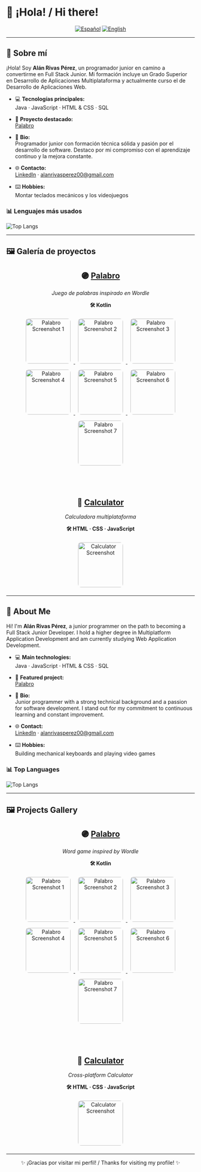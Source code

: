 # 👋 ¡Hola! / Hi there!

<div align="center">

<a href="#-sobre-mí"><img src="https://img.shields.io/badge/ES-Español-red?style=for-the-badge" alt="Español"></a>
<a href="#-about-me"><img src="https://img.shields.io/badge/EN-English-blue?style=for-the-badge" alt="English"></a>

</div>

---

## 📝 Sobre mí

¡Hola! Soy **Alán Rivas Pérez**, un programador junior en camino a convertirme en Full Stack Junior. Mi formación incluye un Grado Superior en Desarrollo de Aplicaciones Multiplataforma y actualmente curso el de Desarrollo de Aplicaciones Web.

- 💻 **Tecnologías principales:**  
  Java · JavaScript · HTML & CSS · SQL

- 🚀 **Proyecto destacado:**  
  [Palabro](https://github.com/alanrp00/Palabro)

- 📝 **Bio:**  
  Programador junior con formación técnica sólida y pasión por el desarrollo de software. Destaco por mi compromiso con el aprendizaje continuo y la mejora constante.

- 🌐 **Contacto:**  
  [LinkedIn](https://www.linkedin.com/in/alán-rivas-pérez) · [alanrivasperez00@gmail.com](mailto:alanrivasperez00@gmail.com)

- ⌨️ **Hobbies:**  
  Montar teclados mecánicos y los videojuegos

### 📊 Lenguajes más usados

![Top Langs](https://github-readme-stats.vercel.app/api/top-langs/?username=alanrp00&layout=compact&theme=tokyonight)

---

## 🖼️ Galería de proyectos

<div align="center">

<!-- Palabro -->
<h2>🟣 <a href="https://github.com/alanrp00/Palabro">Palabro</a></h2>
<p><em>Juego de palabras inspirado en Wordle</em></p>
<p><strong>🛠️ Kotlin</strong></p>

<!-- Miniaturas de Palabro -->
<a href="https://github.com/alanrp00/alanrp00/raw/main/assets/Screenshot_20250926_111906.png" target="_blank">
  <img src="https://github.com/alanrp00/alanrp00/raw/main/assets/Screenshot_20250926_111906.png" width="120" alt="Palabro Screenshot 1" style="margin:8px; border-radius:8px;" />
</a>
<a href="https://github.com/alanrp00/alanrp00/raw/main/assets/Screenshot_20250926_111930.png" target="_blank">
  <img src="https://github.com/alanrp00/alanrp00/raw/main/assets/Screenshot_20250926_111930.png" width="120" alt="Palabro Screenshot 2" style="margin:8px; border-radius:8px;" />
</a>
<a href="https://github.com/alanrp00/alanrp00/raw/main/assets/Screenshot_20250926_112000.png" target="_blank">
  <img src="https://github.com/alanrp00/alanrp00/raw/main/assets/Screenshot_20250926_112000.png" width="120" alt="Palabro Screenshot 3" style="margin:8px; border-radius:8px;" />
</a>
<a href="https://github.com/alanrp00/alanrp00/raw/main/assets/Screenshot_20250926_112011.png" target="_blank">
  <img src="https://github.com/alanrp00/alanrp00/raw/main/assets/Screenshot_20250926_112011.png" width="120" alt="Palabro Screenshot 4" style="margin:8px; border-radius:8px;" />
</a>
<a href="https://github.com/alanrp00/alanrp00/raw/main/assets/Screenshot_20250926_112022.png" target="_blank">
  <img src="https://github.com/alanrp00/alanrp00/raw/main/assets/Screenshot_20250926_112022.png" width="120" alt="Palabro Screenshot 5" style="margin:8px; border-radius:8px;" />
</a>
<a href="https://github.com/alanrp00/alanrp00/raw/main/assets/Screenshot_20250926_112033.png" target="_blank">
  <img src="https://github.com/alanrp00/alanrp00/raw/main/assets/Screenshot_20250926_112033.png" width="120" alt="Palabro Screenshot 6" style="margin:8px; border-radius:8px;" />
</a>
<a href="https://github.com/alanrp00/alanrp00/raw/main/assets/Screenshot_20250926_112051.png" target="_blank">
  <img src="https://github.com/alanrp00/alanrp00/raw/main/assets/Screenshot_20250926_112051.png" width="120" alt="Palabro Screenshot 7" style="margin:8px; border-radius:8px;" />
</a>

<br><br>

<!-- Calculator -->
<h2>🧮 <a href="https://github.com/alanrp00/Calculator">Calculator</a></h2>
<p><em>Calculadora multiplataforma</em></p>
<p><strong>🛠️ HTML · CSS · JavaScript</strong></p>
<a href="https://github.com/alanrp00/alanrp00/raw/main/assets/calculadora.png" target="_blank">
  <img src="https://github.com/alanrp00/alanrp00/raw/main/assets/calculadora.png" width="120" alt="Calculator Screenshot" style="margin:8px; border-radius:8px;" />
</a>

</div>

---

## 📝 About Me

Hi! I'm **Alán Rivas Pérez**, a junior programmer on the path to becoming a Full Stack Junior Developer. I hold a higher degree in Multiplatform Application Development and am currently studying Web Application Development.

- 💻 **Main technologies:**  
  Java · JavaScript · HTML & CSS · SQL

- 🚀 **Featured project:**  
  [Palabro](https://github.com/alanrp00/Palabro)

- 📝 **Bio:**  
  Junior programmer with a strong technical background and a passion for software development. I stand out for my commitment to continuous learning and constant improvement.

- 🌐 **Contact:**  
  [LinkedIn](https://www.linkedin.com/in/alán-rivas-pérez) · [alanrivasperez00@gmail.com](mailto:alanrivasperez00@gmail.com)

- ⌨️ **Hobbies:**  
  Building mechanical keyboards and playing video games

### 📊 Top Languages

![Top Langs](https://github-readme-stats.vercel.app/api/top-langs/?username=alanrp00&layout=compact&theme=tokyonight)

---

## 🖼️ Projects Gallery

<div align="center">

<!-- Palabro -->
<h2>🟣 <a href="https://github.com/alanrp00/Palabro">Palabro</a></h2>
<p><em>Word game inspired by Wordle</em></p>
<p><strong>🛠️ Kotlin</strong></p>
<a href="https://github.com/alanrp00/alanrp00/raw/main/assets/Screenshot_20250926_111906.png" target="_blank">
  <img src="https://github.com/alanrp00/alanrp00/raw/main/assets/Screenshot_20250926_111906.png" width="120" alt="Palabro Screenshot 1" style="margin:8px; border-radius:8px;" />
</a>
<a href="https://github.com/alanrp00/alanrp00/raw/main/assets/Screenshot_20250926_111930.png" target="_blank">
  <img src="https://github.com/alanrp00/alanrp00/raw/main/assets/Screenshot_20250926_111930.png" width="120" alt="Palabro Screenshot 2" style="margin:8px; border-radius:8px;" />
</a>
<a href="https://github.com/alanrp00/alanrp00/raw/main/assets/Screenshot_20250926_112000.png" target="_blank">
  <img src="https://github.com/alanrp00/alanrp00/raw/main/assets/Screenshot_20250926_112000.png" width="120" alt="Palabro Screenshot 3" style="margin:8px; border-radius:8px;" />
</a>
<a href="https://github.com/alanrp00/alanrp00/raw/main/assets/Screenshot_20250926_112011.png" target="_blank">
  <img src="https://github.com/alanrp00/alanrp00/raw/main/assets/Screenshot_20250926_112011.png" width="120" alt="Palabro Screenshot 4" style="margin:8px; border-radius:8px;" />
</a>
<a href="https://github.com/alanrp00/alanrp00/raw/main/assets/Screenshot_20250926_112022.png" target="_blank">
  <img src="https://github.com/alanrp00/alanrp00/raw/main/assets/Screenshot_20250926_112022.png" width="120" alt="Palabro Screenshot 5" style="margin:8px; border-radius:8px;" />
</a>
<a href="https://github.com/alanrp00/alanrp00/raw/main/assets/Screenshot_20250926_112033.png" target="_blank">
  <img src="https://github.com/alanrp00/alanrp00/raw/main/assets/Screenshot_20250926_112033.png" width="120" alt="Palabro Screenshot 6" style="margin:8px; border-radius:8px;" />
</a>
<a href="https://github.com/alanrp00/alanrp00/raw/main/assets/Screenshot_20250926_112051.png" target="_blank">
  <img src="https://github.com/alanrp00/alanrp00/raw/main/assets/Screenshot_20250926_112051.png" width="120" alt="Palabro Screenshot 7" style="margin:8px; border-radius:8px;" />
</a>

<br><br>

<!-- Calculator -->
<h2>🧮 <a href="https://github.com/alanrp00/Calculator">Calculator</a></h2>
<p><em>Cross-platform Calculator</em></p>
<p><strong>🛠️ HTML · CSS · JavaScript</strong></p>
<a href="https://github.com/alanrp00/alanrp00/raw/main/assets/calculadora.png" target="_blank">
  <img src="https://github.com/alanrp00/alanrp00/raw/main/assets/calculadora.png" width="120" alt="Calculator Screenshot" style="margin:8px; border-radius:8px;" />
</a>

</div>

---

<div align="center">
  
✨ ¡Gracias por visitar mi perfil! / Thanks for visiting my profile! ✨

</div>
